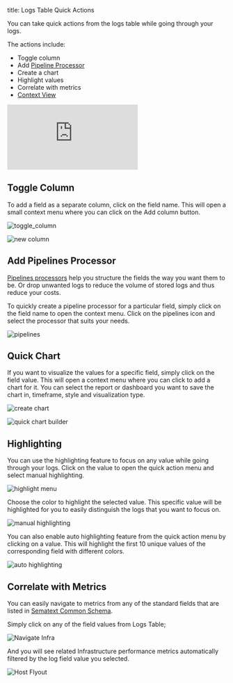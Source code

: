 title: Logs Table Quick Actions

You can take quick actions from the logs table while going through your logs.

The actions include:

  - Toggle column
  - Add [Pipeline Processor](/docs/logs/pipelines)
  - Create a chart
  - Highlight values
  - Correlate with metrics
  - [Context View](/docs/logs/context-view/)

<div class="video_container">
<iframe src="https://www.youtube.com/embed/wuPKnCr4ByE" 
frameborder="0" allow="autoplay; encrypted-media" 
allowfullscreen class="video"></iframe>
</div>


## Toggle Column

To add a field as a separate column, click on the field name. This will open a small context menu where you can click on the Add column button. 

![toggle_column](/docs/images/logs/logs-table-quick-actions_1.png)

![new column](/docs/images/logs/logs-table-quick-actions_2.png)

## Add Pipelines Processor

[Pipelines processors](/docs/logs/pipelines) help you structure the fields the way you want them to be. Or drop unwanted logs to reduce the volume of stored logs and thus reduce your costs.

To quickly create a pipeline processor for a particular field, simply click on the field name to open the context menu. Click on the pipelines icon and select the processor that suits your needs. 

![pipelines](/docs/images/logs/logs-table-quick-actions_3.png)

## Quick Chart

If you want to visualize the values for a specific field, simply click on the field value. This will open a context menu where you can click to add a chart for it.
You can select the report or dashboard you want to save the chart in, timeframe, style and visualization type.

![create chart](/docs/images/logs/logs-table-quick-actions_4.png)

![quick chart builder](/docs/images/logs/logs-table-quick-actions_5.png)

## Highlighting

You can use the highlighting feature to focus on any value while going through your logs.
Click on the value to open the quick action menu and select manual highlighting.

![highlight menu](/docs/images/logs/logs-table-quick-actions_6.png)

Choose the color to highlight the selected value. This specific value will be highlighted for you to easily distinguish the logs that you want to focus on.

![manual highlighting](/docs/images/logs/logs-table-quick-actions_7.png)

You can also enable auto highlighting feature from the quick action menu by clicking on a value. This will highlight the first 10 unique values of the corresponding field with different colors.

![auto highlighting](/docs/images/logs/logs-table-quick-actions_8.png)

## Correlate with Metrics

You can easily navigate to metrics from any of the standard fields that are listed in [Sematext Common Schema](/docs/tags/common-schema). 

Simply click on any of the field values from Logs Table;

![Navigate Infra](/docs/images/logs/logs-table-navigate-infra.png)

And you will see related Infrastructure performance metrics automatically filtered by the log field value you selected.

![Host Flyout](/docs/images/logs/host-flyout.png)

